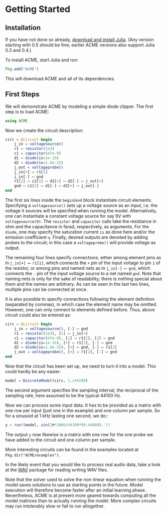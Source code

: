 # Getting Started

## Installation

If you have not done so already, [download and install
Julia](http://julialang.org/downloads/). (Any version starting with 0.5 should
be fine; earlier ACME versions also support Julia 0.3 and 0.4.)

To install ACME, start Julia and run:

```Julia
Pkg.add("ACME")
```

This will download ACME and all of its dependencies.

## First Steps

We will demonstrate ACME by modeling a simple diode clipper. The first step is
to load ACME:

```Julia
using ACME
```

Now we create the circuit description:

```Julia
circ = @circuit begin
    j_in = voltagesource()
    r1 = resistor(1e3)
    c1 = capacitor(47e-9)
    d1 = diode(is=1e-15)
    d2 = diode(is=1.8e-15)
    j_out = voltageprobe()
    j_in[+] ⟷ r1[1]
    j_in[-] ⟷ gnd
    r1[2] ⟷ c1[1] ⟷ d1[+] ⟷ d2[-] ⟷ j_out[+]
    gnd ⟷ c1[2] ⟷ d1[-] ⟷ d2[+] ⟷ j_out[-]
end
```

The first six lines inside the `begin`/`end` block instantiate circuit elements.
Specifying a `voltagesource()` sets up a voltage source as an input, i.e. the
voltage it sources will be specified when running the model. Alternatively, one
can instantiate a constant voltage source for say 9V with  `voltagesource(9)`.
The `resistor` and `capacitor` calls take the resistance in ohm and the
capacitance in farad, respectively, as arguments. For the `diode`, one may
specify the saturation current `is` as done here and/or the emission
coefficient `η`. Finally, desired outputs are denoted by adding probes to the
circuit; in this case a `voltageprobe()` will provide voltage as output.

The remaining four lines specify connections, either among element pins as in
`j_in[+] ⟷ r1[1]`, which connects the `+` pin of the input voltage to pin `1` of
the resistor, or among pins and named nets as in `j_in[-] ⟷ gnd`, which
connects the `-` pin of the input voltage source to a net named `gnd`. Note that
naming nets is only for the sake of readability; there is nothing special about
them and the names are arbitrary. As can be seen in the last two lines, multiple
pins can be connected at once.

It is also possible to specify connections following the element definition
(separated by commas), in which case the element name may be omitted. However,
one can only connect to elements defined before. Thus, above circuit could also
be entered as:

```Julia
circ = @circuit begin
    j_in = voltagesource(), [-] ⟷ gnd
    r1 = resistor(1e3), [1] ⟷ j_in[+]
    c1 = capacitor(47e-9), [1] ⟷ r1[2], [2] ⟷ gnd
    d1 = diode(is=1e-15), [+] ⟷ r1[2], [-] ⟷ gnd
    d2 = diode(is=1.8e-15), [+] ⟷ gnd, [-] ⟷ r1[2]
    j_out = voltageprobe(), [+] ⟷ r1[2], [-] ⟷ gnd
end
```

Now that the circuit has been set up, we need to turn it into a model. This
could hardly be any easier:

```Julia
model = DiscreteModel(circ, 1./44100)
```

The second argument specifies the sampling interval, the reciprocal of the
sampling rate, here assumed to be the typical 44100 Hz.

Now we can process some input data. It has to be provided as a matrix with one
row per input (just one in the example) and one column per sample. So for a
sinusoid at 1 kHz lasting one second, we do::

```Julia
y = run!(model, sin(2π*1000/44100*(0:44099).'))
```

The output `y` now likewise is a matrix with one row for the one probe we have
added to the circuit and one column per sample.

More interesting circuits can be found in the examples located at
`Pkg.dir("ACME/examples")`.

In the likely event that you would like to process real audio data, take a look
at the [WAV](https://github.com/dancasimiro/WAV.jl) package for reading writing
WAV files.

Note that the solver used to solve the non-linear equation when running the
model saves solutions to use as starting points in the future. Model execution
will therefore become faster after an initial learning phase.  Nevertheless,
ACME is at present more geared towards computing all the model matrices than to
actually running the model. More complex circuits may run intolerably slow or
fail to run altogether.

